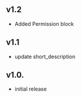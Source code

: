 v1.2
---
- Added Permission block

v1.1
---
- update short_description

v1.0.
-----
- initial release
